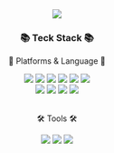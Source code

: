 <div align="center"><img src="https://capsule-render.vercel.app/api?type=waving&color=auto&height=200&section=header&text=Sehyun%20Github!&fontSize=70" /></div>
<div align="center">
  <h3>📚 Teck Stack 📚</h3>
  <p>🎨 Platforms & Language 🎨</p>
</div>
<div align="center">
  <img src="https://img.shields.io/badge/Java-007396?style=flat&logo=Conda-Forge&logoColor=white" />
  <img src="https://img.shields.io/badge/Spring-6DB33F?style=flat&logo=Spring&logoColor=white" />
  <img src="https://img.shields.io/badge/JavaScript-F7DF1E?style=flat&logo=JavaScript&logoColor=white" />
  <img src="https://img.shields.io/badge/jQuery-0769AD?style=flat&logo=jQuery&logoColor=white" />
  <img src="https://img.shields.io/badge/HTML5-E34F26?style=flat&logo=HTML5&logoColor=white" />
  <img src="https://img.shields.io/badge/Mybatis-000000?style=flat&logo=Fluentd&logoColor=white" /><br>
  <img src="https://img.shields.io/badge/CSS3-1572B6?style=flat&logo=CSS3&logoColor=white" />
  <img src="https://img.shields.io/badge/Bootstrap-7952B3?style=flat&logo=Bootstrap&logoColor=white" />
  <img src="https://img.shields.io/badge/Oracle%20SQL-F80000?style=flat&logo=Oracle&logoColor=white" />
  <img src="https://img.shields.io/badge/MySQL-4479A1?style=flat&logo=MySQL&logoColor=white" />
</div>
<br>
<div align="center">
  <p>🛠️ Tools 🛠️</p>
</div>
<div align="center">
  <img src="https://img.shields.io/badge/github-181717?style=flat&logo=github&logoColor=white" />
  <img src="https://img.shields.io/badge/Eclipse_IDE-2C2255?style=flat&logo=eclipse&logoColor=white" />
  <img src="https://img.shields.io/badge/apache tomcat-F8DC75?style=flat&logo=apachetomcat&logoColor=white" />
</div>

